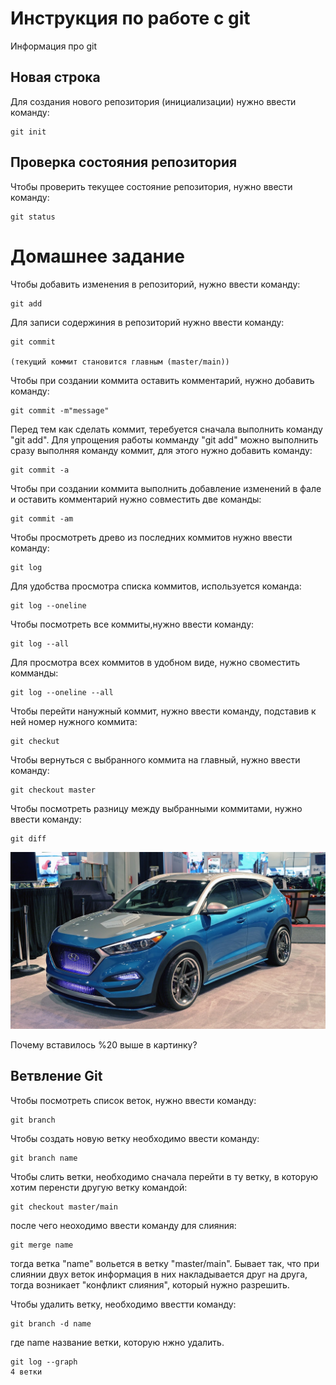 # Инструкция по работе с git

Информация про git

## Новая строка

Для создания нового репозитория (инициализации) нужно ввести команду:

    git init

## Проверка состояния репозитория

Чтобы проверить текущее состояние репозитория, нужно ввести команду:

    git status

# Домашнее задание

Чтобы добавить изменения в репозиторий, нужно ввести команду:

    git add

Для записи содержиния в репозиторий нужно ввести команду:

    git commit

    (текущий коммит становится главным (master/main))

Чтобы при создании коммита оставить комментарий, нужно добавить команду:

    git commit -m"message"

Перед тем как сделать коммит, теребуется сначала выполнить команду "git add". Для упрощения работы комманду "git add" можно выполнить сразу выполняя команду коммит, для этого нужно добавить команду:

    git commit -a

Чтобы при создании коммита выполнить добавление изменений в фале и оставить комментарий нужно совместить две команды:

    git commit -am

Чтобы просмотреть древо из последних коммитов нужно ввести команду:

    git log

Для удобства просмотра списка коммитов, используется команда:

    git log --oneline

Чтобы посмотреть все коммиты,нужно ввести команду:

    git log --all

Для просмотра всех коммитов в удобном виде, нужно своместить комманды:

    git log --oneline --all

Чтобы перейти нанужный коммит, нужно ввести команду, подставив к ней номер нужного коммита:

    git checkut

Чтобы вернуться с выбранного коммита на главный, нужно ввести команду:

    git checkout master

Чтобы посмотреть разницу между выбранными коммитами, нужно ввести команду:

    git diff

![Best car](Hyundai_Tucson%20_Sport.jpg)

Почему вставилось %20 выше в картинку?

## Ветвление Git

Чтобы посмотреть список веток, нужно ввести команду:
    
    git branch

Чтобы создать новую ветку необходимо ввести команду:

    git branch name
    
Чтобы слить ветки, необходимо сначала перейти в ту ветку, в которую хотим перенсти другую ветку командой:

    git checkout master/main

после чего неоходимо ввести команду для слияния:

    git merge name

тогда ветка "name" вольется в ветку "master/main".
Бывает так, что при слиянии двух веток информация в них накладывается друг на друга, тогда возникает "конфликт слияния", который нужно разрешить.

Чтобы удалить ветку, необходимо ввестти команду:

    git branch -d name

где name название ветки, которую нжно удалить.

    git log --graph
    4 ветки
